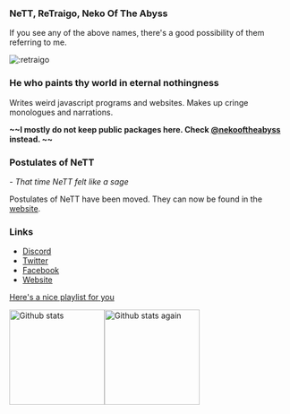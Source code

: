 ### NeTT, ReTraigo, Neko Of The Abyss
If you see any of the above names, there's a good possibility of them referring to me.

![:retraigo](https://count.nekooftheabyss.moe/get/@retraigo-git?theme=gelbooru)

### He who paints thy world in eternal nothingness
Writes weird javascript programs and websites. Makes up cringe monologues and narrations.

**~~I mostly do not keep public packages here. Check [@nekooftheabyss](https://github.com/nekooftheabyss) instead. ~~**

### Postulates of NeTT

*- That time NeTT felt like a sage*

Postulates of NeTT have been moved. They can now be found in the [website](https://nekooftheabyss.moe/postulates).

### Links
* [Discord](https://discord.gg/A69vvdK)
* [Twitter](https://twitter.com/retraigo)
* [Facebook](https://fb.me/retraigo)
* [Website](https://nekooftheabyss.moe/nett/)

[Here's a nice playlist for you](https://open.spotify.com/playlist/1MMcPhfXHmS4UEhCn44I5u?si=f8a30a167d524c31)

<div style = "display:flex">
<img src = "https://github-readme-stats.vercel.app/api?username=retraigo&show_icons=true&include_all_commits=true&count_private=true&theme=tokyonight" alt = "Github stats" height = "170em" />
<img src = "https://github-readme-stats.vercel.app/api/top-langs/?username=retraigo&show_icons=true&include_all_commits=true&count_private=true&layout=compact&theme=tokyonight" alt = "Github stats again" height = "170em" />
</div>
